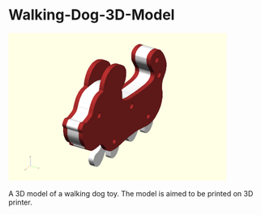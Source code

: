 # Walking-Dog-3D-Model
![logo](/media/logo.png)

A 3D model of a walking dog toy. The model is aimed to be printed on 3D printer.
